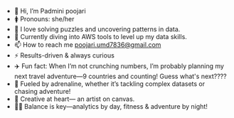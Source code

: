 - 👋 Hi, I’m Padmini poojari
- 🚺 Pronouns: she/her
- 👀 I love solving puzzles and uncovering patterns in data.
- 🌱 Currently diving into AWS tools to level up my data skills.
- 📫 How to reach me poojari.umd7836@gmail.com
- ⚡ Results-driven & always curious
- ✈️ Fun fact: When I’m not crunching numbers, I’m probably planning my next travel adventure—9 countries and counting! Guess what's next????
- 🎢 Fueled by adrenaline, whether it’s tackling complex datasets or chasing adventure!
- 🎨 Creative at heart— an artist on canvas.
- 🏋️‍♀️ Balance is key—analytics by day, fitness & adventure by night!
  
<!---
poojari1146/poojari1146 is a ✨ special ✨ repository because its `README.md` (this file) appears on your GitHub profile.
You can click the Preview link to take a look at your changes.
--->
